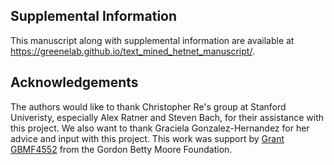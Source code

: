 ## Supplemental Information

This manuscript along with supplemental information are available at <https://greenelab.github.io/text_mined_hetnet_manuscript/>.

## Acknowledgements

The authors would like to thank Christopher Re's group at Stanford Univeristy, especially Alex Ratner and Steven Bach, for their assistance with this project.
We also want to thank Graciela Gonzalez-Hernandez for her advice and input with this project.
This work was support by [Grant GBMF4552](https://www.moore.org/grant-detail?grantId=GBMF4552) from the Gordon Betty Moore Foundation.
